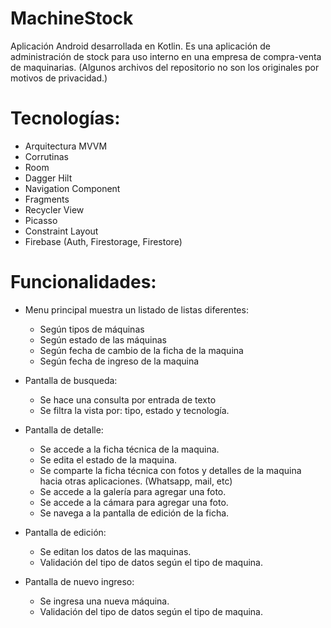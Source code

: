 # MachineStock

Aplicación Android desarrollada en Kotlin. Es una aplicación de administración de stock para uso interno en una empresa de compra-venta de maquinarias. 
(Algunos archivos del repositorio no son los originales por motivos de privacidad.)

# Tecnologías:
- Arquitectura MVVM
- Corrutinas
- Room
- Dagger Hilt
- Navigation Component
- Fragments
- Recycler View
- Picasso
- Constraint Layout
- Firebase (Auth, Firestorage, Firestore)

# Funcionalidades:
- Menu principal muestra un listado de listas diferentes:
  - Según tipos de máquinas
  - Según estado de las máquinas
  - Según fecha de cambio de la ficha de la maquina
  - Según fecha de ingreso de la maquina
  
- Pantalla de busqueda:
  - Se hace una consulta por entrada de texto
  - Se filtra la vista por: tipo, estado y tecnología.
  
- Pantalla de detalle: 
  - Se accede a la ficha técnica de la maquina.
  - Se edita el estado de la maquina.
  - Se comparte la ficha técnica con fotos y detalles de la maquina hacia otras aplicaciones. (Whatsapp, mail, etc)
  - Se accede a la galería para agregar una foto.
  - Se accede a la cámara para agregar una foto.
  - Se navega a la pantalla de edición de la ficha.
  
- Pantalla de edición:
  - Se editan los datos de las maquinas.
  - Validación del tipo de datos según el tipo de maquina.

- Pantalla de nuevo ingreso:
  - Se ingresa una nueva máquina.
  - Validación del tipo de datos según el tipo de maquina.
